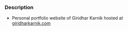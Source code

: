 ### Description

* Personal portfolio website of Giridhar Karnik hosted at [giridharkarnik.com](https://giridharkarnik.com)
